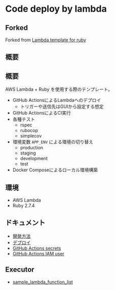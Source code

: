 # Code deploy by lambda

## Forked

Forked from [Lambda template for ruby](https://github.com/ljourm/lambda-template-for-ruby)

## 概要

## 概要

AWS Lambda + Ruby を使用する際のテンプレート。

- GitHub ActionsによるLambdaへのデプロイ
  - トリガーや送信先はGUIから設定する想定
- GitHub ActionsによるCI実行
- 各種テスト
  - rspec
  - rubocop
  - simplecov
- 環境変数 `APP_ENV` による環境の切り替え
  - production
  - staging
  - development
  - test
- Docker Composeによるローカル環境構築

## 環境

- AWS Lambda
- Ruby 2.7.4

## ドキュメント

- [開発方法](./docs/development.md)
- [デプロイ](./docs/deployment.md)
- [GitHub Actions secrets](./docs/github_actions_secrets.md)
- [GitHub Actions IAM user](./docs/github_actions_iam_user.md)

## Executor

- [sample_lambda_function_list](./docs/executor/sample_lambda_function_list.md)

